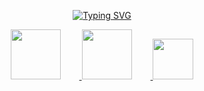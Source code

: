 <p align="center">
  <a href="https://github.com/Rumit95">
    <img src="https://readme-typing-svg.demolab.com?font=Georgia&size=18&duration=2000&pause=100&multiline=true&width=500&height=80&lines=Rumit+Pathare;Software+Engineer;AI+%7C+Computer+Vision+%7C+NLP" alt="Typing SVG" />
  </a>
</p>

<div align="center">
  <a href="https://github.com/Rumit95/Myself/blob/main/Rumit%20Pathare%20(Machine%20Learning%20Developer).pdf">
    <img src="https://img.shields.io/badge/PDF-CV-red?style=flat-square&logo=adobe" width="80" style="margin-right: 30;">
  </a>  
  <a href="https://www.linkedin.com/in/rumitpathare/">
    <img src="https://img.shields.io/badge/-Linkedin-blue?style=flat-square&logo=linkedin" width="80" style="margin-right: 30;">
  </a>
  <a href="mailto:rumit.pthr@gmail.com">
    <img src="https://img.shields.io/badge/-Email-red?style=flat-square&logo=gmail&logoColor=white" width="65">
  </a>
</div>


